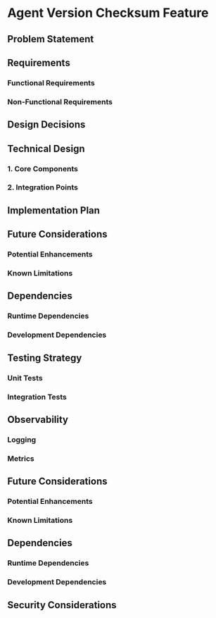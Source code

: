 # Agent Version Checksum Feature

## Problem Statement

## Requirements

### Functional Requirements

### Non-Functional Requirements

## Design Decisions

## Technical Design

### 1. Core Components

### 2. Integration Points

## Implementation Plan

## Future Considerations

### Potential Enhancements

### Known Limitations

## Dependencies

### Runtime Dependencies

### Development Dependencies

## Testing Strategy

### Unit Tests

### Integration Tests

## Observability

### Logging

### Metrics

## Future Considerations

### Potential Enhancements

### Known Limitations

## Dependencies

### Runtime Dependencies

### Development Dependencies

## Security Considerations
